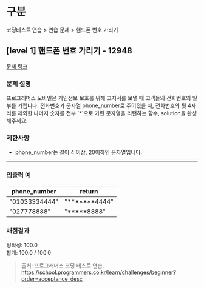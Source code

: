 # 구분

코딩테스트 연습 > 연습 문제 > 핸드폰 번호 가리기

## [level 1] 핸드폰 번호 가리기 - 12948

[문제 링크](https://school.programmers.co.kr/learn/courses/30/lessons/12948)

### 문제 설명

<p>
프로그래머스 모바일은 개인정보 보호를 위해 고지서를 보낼 때 고객들의 전화번호의 일부를 가립니다.
전화번호가 문자열 phone_number로 주어졌을 때, 전화번호의 뒷 4자리를 제외한 나머지 숫자를 전부 `*`으로 가린 문자열을 리턴하는 함수, solution을 완성해주세요.
</p>

### 제한사항

<ul>
  <li>phone_number는 길이 4 이상, 20이하인 문자열입니다.</li>
</ul>

<hr>

### 입출력 예

<table class="table">
  <thead>
    <tr>
      <th>phone_number</th>
      <th>return</th>
    </tr>
  </thead>
  <tbody>
    <tr>
      <td>"01033334444"</td>
      <td>"*******4444"</td>
    </tr>
    <tr>
      <td>"027778888"</td>
      <td>"*****8888"</td>
    </tr>
  </tbody>
</table>

### 채점결과

정확성: 100.0<br/>
합계: 100.0 / 100.0

> 출처: 프로그래머스 코딩 테스트 연습, https://school.programmers.co.kr/learn/challenges/beginner?order=acceptance_desc
